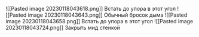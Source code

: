 ![[Pasted image 20230118043618.png]]
Встать до упора в этот угол
![[Pasted image 20230118043643.png]]
Обычный бросок дыма
![[Pasted image 20230118043658.png]]
Встать до упора в этот угол
![[Pasted image 20230118043724.png]]
Закрыть мид стенкой

